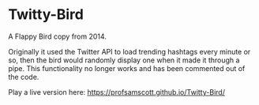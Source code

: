 # Twitty-Bird
A Flappy Bird copy from 2014. 

Originally it used the Twitter API to load trending hashtags every minute or so, then the bird would randomly display one when it made it through a pipe. This functionality no longer works and has been commented out of the code.

Play a live version here: https://profsamscott.github.io/Twitty-Bird/


